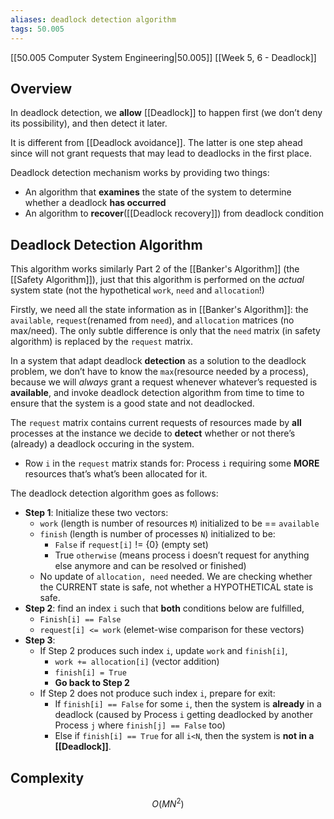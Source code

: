 ```yaml
---
aliases: deadlock detection algorithm
tags: 50.005
---
```

[[50.005 Computer System Engineering|50.005]]
[[Week 5, 6 - Deadlock]]

## Overview
In deadlock detection, we **allow** [[Deadlock]] to happen first (we don’t deny its possibility), and then detect it later.

It is different from [[Deadlock avoidance]]. The latter is one step ahead since will not grant requests that may lead to deadlocks in the first place.

Deadlock detection mechanism works by providing two things:
-   An algorithm that **examines** the state of the system to determine whether a deadlock **has occurred**
-   An algorithm to **recover**([[Deadlock recovery]]) from deadlock condition

## Deadlock Detection Algorithm

This algorithm works similarly Part 2 of the [[Banker's Algorithm]] (the [[Safety Algorithm]]), just that this algorithm is performed on the _actual_ system state (not the hypothetical `work`, `need` and `allocation`!)

Firstly, we need all the state information as in [[Banker's Algorithm]]: the `available`, `request`(renamed from `need`), and `allocation` matrices (no max/need). The only subtle difference is only that the `need` matrix (in safety algorithm) is replaced by the `request` matrix.

In a system that adapt deadlock **detection** as a solution to the deadlock problem, we don’t have to know the `max`(resource needed by a process), because we will _always_ grant a request whenever whatever’s requested is **available**, and invoke deadlock detection algorithm from time to time to ensure that the system is a good state and not deadlocked.

The `request` matrix contains current requests of resources made by **all** processes at the instance we decide to **detect** whether or not there’s (already) a deadlock occuring in the system.

-   Row `i` in the `request` matrix stands for: Process `i` requiring some **MORE** resources that’s what’s been allocated for it.

The deadlock detection algorithm goes as follows:

-   **Step 1**: Initialize these two vectors:
    -   `work` (length is number of resources `M`) initialized to be == `available`
    -   `finish` (length is number of processes `N`) initialized to be:
        -   `False` if `request[i]` != {0} (empty set)
        -   True `otherwise` (means process i doesn’t request for anything else anymore and can be resolved or finished)
    -   No update of `allocation, need` needed. We are checking whether the CURRENT state is safe, not whether a HYPOTHETICAL state is safe.
-   **Step 2**: find an index `i` such that **both** conditions below are fulfilled,
    -   `Finish[i] == False`
    -   `request[i] <= work` (elemet-wise comparison for these vectors)
-   **Step 3**:
    -   If Step 2 produces such index `i`, update `work` and `finish[i]`,
        -   `work += allocation[i]` (vector addition)
        -   `finish[i] = True`
        -   **Go back to Step 2**
    -   If Step 2 does not produce such index `i`, prepare for exit:
        -   If `finish[i] == False` for some `i`, then the system is **already** in a deadlock (caused by Process `i` getting deadlocked by another Process `j` where `finish[j] == False` too)
        -   Else if `finish[i] == True` for all `i<N`, then the system is **not in a [[Deadlock]]**.

## Complexity
$$O(MN^2)$$
